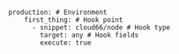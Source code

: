 <!-- usedin: [ _includes/_inlines/Deployment/common/deploy-hooks/deploy-hooks_use-a-snippet-deploy-hook-v1.md] -->

```

production: # Environment
    first_thing: # Hook point
      - snippet: cloud66/node # Hook type
        target: any # Hook fields
        execute: true

```
